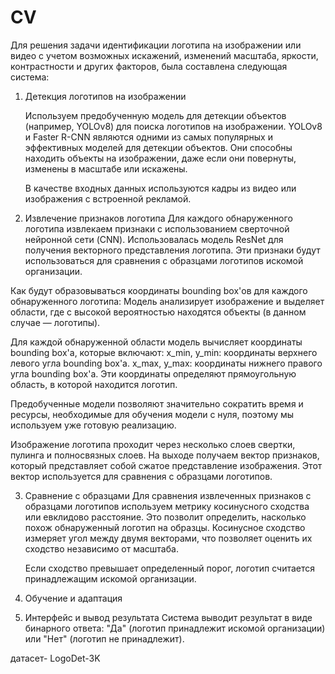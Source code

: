 # CV

Для решения задачи идентификации логотипа на изображении или видео с учетом возможных искажений, изменений масштаба, яркости, контрастности и других факторов, была составлена следующая система:


1. Детекция логотипов на изображении


   Используем предобученную модель для детекции объектов (например, YOLOv8) для поиска логотипов на изображении. 
YOLOv8 и Faster R-CNN являются одними из самых популярных и эффективных моделей для детекции объектов. Они способны находить объекты на изображении, даже если они повернуты, изменены в масштабе или искажены.

   В качестве входных данных используются кадры из видео или изображения с встроенной рекламой.

3. Извлечение признаков логотипа
  Для каждого обнаруженного логотипа извлекаем признаки с использованием сверточной нейронной сети (CNN). 
Использовалась модель ResNet для получения векторного представления логотипа.
   Эти признаки будут использоваться для сравнения с образцами логотипов искомой организации.
     
Как будут образовываться координаты bounding box'ов для каждого обнаруженного логотипа:
Модель анализирует изображение и выделяет области, где с высокой вероятностью находятся объекты (в данном случае — логотипы).
  
Для каждой обнаруженной области модель вычисляет координаты bounding box'а, которые включают:
  x_min, y_min: координаты верхнего левого угла bounding box'а.
  x_max, y_max: координаты нижнего правого угла bounding box'а.
  Эти координаты определяют прямоугольную область, в которой находится логотип.

Предобученные модели позволяют значительно сократить время и ресурсы, необходимые для обучения модели с нуля, поэтому мы используем уже готовую реализацию.

  Изображение логотипа проходит через несколько слоев свертки, пулинга и полносвязных слоев.
  На выходе получаем вектор признаков, который представляет собой сжатое представление изображения.
  Этот вектор используется для сравнения с образцами логотипов.

3. Сравнение с образцами
   Для сравнения извлеченных признаков с образцами логотипов используем метрику косинусного сходства или евклидово расстояние. Это позволит определить, насколько похож обнаруженный логотип на образцы.
Косинусное сходство измеряет угол между двумя векторами, что позволяет оценить их сходство независимо от масштаба.

     Если сходство превышает определенный порог, логотип считается принадлежащим искомой организации.

4. Обучение и адаптация

5. Интерфейс и вывод результата
   Система выводит результат в виде бинарного ответа: "Да" (логотип принадлежит искомой организации) или "Нет" (логотип не принадлежит).

датасет- LogoDet-3K
